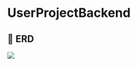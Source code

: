 # UserProjectBackend

## 🔮 ERD

<img src="https://github.com/user-attachments/assets/00c68624-ba81-43e0-8ba7-1d8e929f5b03">

